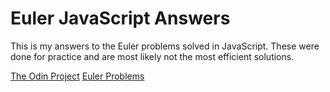 Euler JavaScript Answers
==================

This is my answers to the Euler problems solved in JavaScript. These were done
for practice and are most likely not the most efficient solutions.

[The Odin Project](http://www.theodinproject.com/web-development-101/html-css)
[Euler Problems](http://projecteuler.net/problems)
